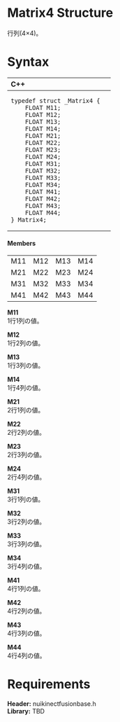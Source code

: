 Matrix4 Structure  
=================  

行列(4×4)。 <span id="syntaxSection"></span>

Syntax  
======  

<table>
<colgroup>
<col width="100%" />
</colgroup>
<thead>
<tr class="header">
<th align="left">C++</th>
</tr>
</thead>
<tbody>
<tr class="odd">
<td align="left"><pre><code>typedef struct _Matrix4 {  
    FLOAT M11;  
    FLOAT M12;  
    FLOAT M13;  
    FLOAT M14;  
    FLOAT M21;  
    FLOAT M22;  
    FLOAT M23;  
    FLOAT M24;  
    FLOAT M31;  
    FLOAT M32;  
    FLOAT M33;  
    FLOAT M34;  
    FLOAT M41;  
    FLOAT M42;  
    FLOAT M43;  
    FLOAT M44;  
} Matrix4;</code></pre></td>
</tr>
</tbody>
</table>

<span id="ID4EG"></span>
#### Members  

<table>
  <tr>
    <td>M11</td>
    <td>M12</td>
    <td>M13</td>
    <td>M14</td>
  </tr>
  <tr>
    <td>M21</td>
    <td>M22</td>
    <td>M23</td>
    <td>M24</td>
  </tr>
  <tr>
    <td>M31</td>
    <td>M32</td>
    <td>M33</td>
    <td>M34</td>
  </tr>
  <tr>
    <td>M41</td>
    <td>M42</td>
    <td>M43</td>
    <td>M44</td>
  </tr>
</table>

**M11**    
1行1列の値。  

**M12**    
1行2列の値。  

**M13**    
1行3列の値。  

**M14**    
1行4列の値。  

**M21**    
2行1列の値。  

**M22**    
2行2列の値。  

**M23**    
2行3列の値。  

**M24**    
2行4列の値。  

**M31**    
3行1列の値。  

**M32**    
3行2列の値。  

**M33**    
3行3列の値。  

**M34**    
3行4列の値。  

**M41**    
4行1列の値。  

**M42**    
4行2列の値。  

**M43**    
4行3列の値。  

**M44**    
4行4列の値。  

<span id="requirements"></span>

Requirements  
============  

**Header:** nuikinectfusionbase.h  
**Library:** TBD  



<!--Please do not edit the data in the comment block below.-->
<!--
TOCTitle : Matrix4 Structure
RLTitle : Matrix4 Structure
KeywordK : Matrix4 structure
KeywordF : Matrix4
KeywordF : Microsoft.Kinect.nuikinectfusionbase.Matrix4
KeywordA : T:Microsoft.Kinect.nuikinectfusionbase.Matrix4
AssetID : T:Microsoft.Kinect.nuikinectfusionbase.Matrix4
Locale : en-us
CommunityContent : 1
APIType : Managed
APILocation : 
APIName : Microsoft.Kinect.nuikinectfusionbase.Matrix4
TargetOS : Windows
TopicType : kbSyntax
DevLang : C++
DocSet : K4Wv2
ProjType : K4Wv2Proj
Technology : Kinect for Windows
Product : Kinect for Windows SDK v2
productversion : 20
-->
